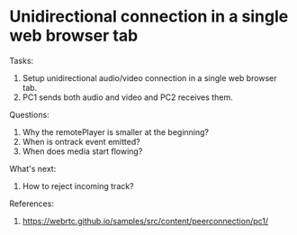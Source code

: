 # Unidirectional connection in a single web browser tab

Tasks:
1. Setup unidirectional audio/video connection in a single web browser tab.
1. PC1 sends both audio and video and PC2 receives them.

Questions:
1. Why the remotePlayer is smaller at the beginning?
1. When is ontrack event emitted?
1. When does media start flowing?

What's next:
1. How to reject incoming track?

References:
1. https://webrtc.github.io/samples/src/content/peerconnection/pc1/
